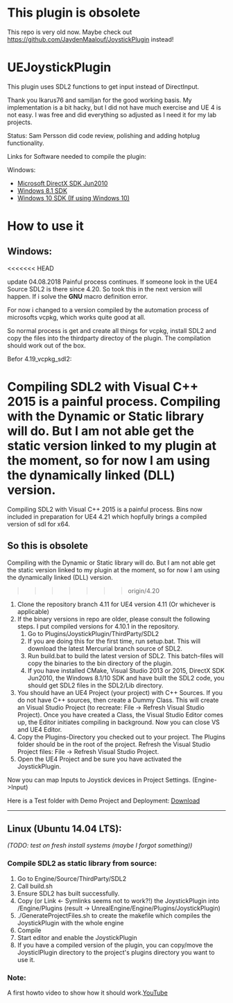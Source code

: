 # This plugin is obsolete

This repo is very old now. Maybe check out https://github.com/JaydenMaalouf/JoystickPlugin instead!

# 

# UEJoystickPlugin
This plugin uses SDL2 functions to get input instead of DirectInput.

Thank you Ikarus76 and samiljan for the good working basis. My implementation is a bit hacky, but I did not have much exercise and UE 4 is not easy.
I was free and did everything so adjusted as I need it for my lab projects. 

Status:
Sam Persson did code review, polishing and adding hotplug functionality. 

Links for Software needed to compile the plugin:

Windows:

* [Microsoft DirectX SDK Jun2010](https://www.microsoft.com/en-us/download/details.aspx?id=6812)
* [Windows 8.1 SDK](https://msdn.microsoft.com/de-de/windows/desktop/bg162891.aspx#)
* [Windows 10 SDK (If using Windows 10)](https://developer.microsoft.com/en-us/windows/downloads/windows-10-sdk)


# How to use it

## Windows:
<<<<<<< HEAD

update 04.08.2018
Painful process continues. If someone look in the UE4 Source SDL2 is there since 4.20. So took this in the next version will happen. If i solve the __GNU__ macro definition error.

For now i changed to a version compiled by the automation process of microsofts vcpkg, which works quite good at all.

So normal process is get and create all things for vcpkg, install SDL2 and copy the files into the thirdparty directoy of the plugin. The compilation should work out of the box.


Befor 4.19_vcpkg_sdl2:

Compiling SDL2 with Visual C++ 2015 is a painful process. Compiling with the Dynamic or Static library will do. But I am not able get the static version linked to my plugin at the moment, so for now I am using the dynamically linked (DLL) version.
=======
Compiling SDL2 with Visual C++ 2015 is a painful process. Bins now included in preparation for UE4 4.21 which hopfully brings a compiled version of sdl for x64.


## So this is obsolete

Compiling with the Dynamic or Static library will do. But I am not able get the static version linked to my plugin at the moment, so for now I am using the dynamically linked (DLL) version.
>>>>>>> origin/4.20

1. Clone the repository branch 4.11 for UE4 version 4.11 (Or whichever is applicable)
2. If the binary versions in repo are older, please consult the following steps. I put compiled versions for 4.10.1 in the repository.
	1. Go to Plugins/JoystickPlugin/ThirdParty/SDL2
	2. If you are doing this for the first time, run setup.bat. This will download the latest Mercurial branch source of SDL2.
	3. Run build.bat to build the latest version of SDL2. This batch-files will copy the binaries to the bin directory of the plugin.
	4. If you have installed CMake, Visual Studio 2013 or 2015, DirectX SDK Jun2010, the Windows 8.1/10 SDK and have built the SDL2 code, you should get SDL2 files in the SDL2/Lib directory. 
3. You should have an UE4 Project (your project) with C++ Sources. If you do not have C++ sources, then create a Dummy Class. This will create an Visual Studio Project (to recreate: File -> Refresh Visual Studio Project). Once you have created a Class, the Visual Studio Editor comes up, the Editor initiates compiling in background. Now you can close VS and UE4 Editor.
4. Copy the Plugins-Directory you checked out to your project. The Plugins folder should be in the root of the project. Refresh the Visual Studio Project files: File -> Refresh Visual Studio Project.
5. Open the UE4 Project and be sure you have activated the JoystickPlugin.

Now you can map Inputs to Joystick devices in Project Settings. (Engine->Input)

Here is a Test folder with Demo Project and Deployment: [Download](https://drive.google.com/drive/folders/1W_Vyjn0p5-1mJmNyAHUgqRDSsaaR96gu?usp=sharing)

-----------------------------------------------------------------------------------------------------------
## Linux (Ubuntu 14.04 LTS): 
*(TODO: test on fresh install systems (maybe I forgot something))*

### Compile SDL2 as static library from source:

1. Go to Engine/Source/ThirdParty/SDL2
2. Call build.sh
3. Ensure SDL2 has built successfully.
4. Copy (or Link <- Symlinks seems not to work?!) the JoystickPlugin into /Engine/Plugins (result -> UnrealEngine/Engine/Plugins/JoystickPlugin)
5. ./GenerateProjectFiles.sh to create the makefile which compiles the JoystickPlugin with the whole engine
6. Compile
7. Start editor and enable the JoystickPlugin
8. If you have a compiled version of the plugin, you can copy/move the JoysticlPlugin directory to the project's plugins directory you want to use it.

### Note:
A first howto video to show how it should work.[YouTube](https://youtu.be/9SG73cxi5_A)
